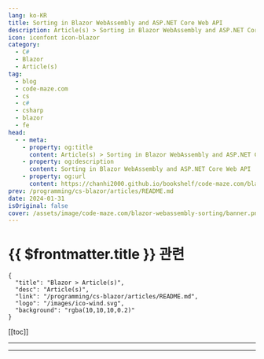 ```yaml
---
lang: ko-KR
title: Sorting in Blazor WebAssembly and ASP.NET Core Web API
description: Article(s) > Sorting in Blazor WebAssembly and ASP.NET Core Web API
icon: iconfont icon-blazor
category: 
  - C#
  - Blazor
  - Article(s)
tag: 
  - blog
  - code-maze.com
  - cs
  - c#
  - csharp
  - blazor
  - fe
head:  
  - - meta:
    - property: og:title
      content: Article(s) > Sorting in Blazor WebAssembly and ASP.NET Core Web API
    - property: og:description
      content: Sorting in Blazor WebAssembly and ASP.NET Core Web API
    - property: og:url
      content: https://chanhi2000.github.io/bookshelf/code-maze.com/blazor-webassembly-sorting.html
prev: /programming/cs-blazor/articles/README.md
date: 2024-01-31
isOriginal: false
cover: /assets/image/code-maze.com/blazor-webassembly-sorting/banner.png
---
```


# {{ $frontmatter.title }} 관련

```component VPCard
{
  "title": "Blazor > Article(s)",
  "desc": "Article(s)",
  "link": "/programming/cs-blazor/articles/README.md",
  "logo": "/images/ico-wind.svg",
  "background": "rgba(10,10,10,0.2)"
}
```

[[toc]]

---

<SiteInfo
  name="Sorting in Blazor WebAssembly and ASP.NET Core Web API"
  desc="In this article, we are going to learn about Sorting in Blazor WebAssembly and ASP.NET Core Web API as a server side data provider application."
  url="https://code-maze.com/blazor-webassembly-sorting/"
  logo="/assets/image/code-maze.com/favicon.png"
  preview="/assets/image/code-maze.com/blazor-webassembly-sorting/banner.png"/>

<!-- TODO: 작성 -->

---

<TagLinks />